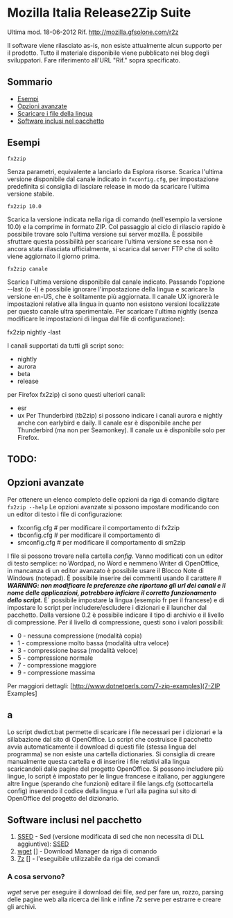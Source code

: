 Mozilla Italia Release2Zip Suite
================================
Ultima mod. 18-06-2012
Rif. http://mozilla.gfsolone.com/r2z

Il software viene rilasciato as-is, non esiste attualmente alcun supporto
per il prodotto. Tutto il materiale disponibile viene pubblicato nei blog degli sviluppatori.
Fare riferimento all'URL "Rif." sopra specificato.

Sommario
------
* [Esempi](#Esempi)
* [Opzioni avanzate](#avanzate)
* [Scaricare i file della lingua](#lingue)
* [Software inclusi nel pacchetto](#software)


Esempi
-------

    fx2zip
    
Senza parametri, equivalente a lanciarlo da Esplora risorse.
Scarica l'ultima versione disponibile dal canale indicato in `fxconfig.cfg`, per impostazione predefinita si consiglia di lasciare release in modo da scaricare l'ultima versione stabile.

    fx2zip 10.0
	
Scarica la versione indicata nella riga di comando (nell'esempio la versione 10.0) e la comprime in formato ZIP. 
Col passaggio al ciclo di rilascio rapido è possibile trovare solo l'ultima versione sui server mozilla.
È possibile sfruttare questa possibilità per scaricare l'ultima versione se essa non è ancora stata rilasciata ufficialmente, si scarica dal server FTP che di solito viene aggiornato il giorno prima.

    fx2zip canale
    
Scarica l'ultima versione disponibile dal canale indicato. 
Passando l'opzione --last (o -l) è possibile ignorare l'impostazione della lingua e scaricare la versione en-US, che è solitamente più aggiornata.
Il canale UX ignorerà le impostazioni relative alla lingua in quanto non esistono versioni localizzate per questo canale ultra sperimentale.
Per scaricare l'ultima nightly (senza modificare le impostazioni di lingua dal file di configurazione):

  fx2zip nightly -last
  
I canali supportati da tutti gli script sono:
* nightly
* aurora
* beta
* release

per Firefox fx2zip) ci sono questi ulteriori canali:
* esr
* ux
Per Thunderbird (tb2zip) si possono indicare i canali aurora e nightly anche con earlybird e daily.
Il canale esr è disponibile anche per Thunderbird (ma non per Seamonkey).
Il canale ux è disponibile solo per Firefox.

TODO: 
----

Opzioni avanzate
-----------------
Per ottenere un elenco completo delle opzioni da riga di comando digitare `fx2zip --help`
Le opzioni avanzate si possono impostare modificando con un editor di testo i file di configurazione:
* fxconfig.cfg # per modificare il comportamento di fx2zip
* tbconfig.cfg # per modificare il comportamento di
* smconfig.cfg # per modificare il comportamento di sm2zip

I file si possono trovare nella cartella *config*. Vanno modificati con un editor di testo semplice: no Wordpad, no Word e nemmeno Writer di OpenOffice, in mancanza di un editor avanzato è possibile usare il Blocco Note di Windows (notepad).
È possibile inserire dei commenti usando il carattere #
***WARNING: non modificare le preferenze che riportano gli url dei canali e il nome delle applicazioni, potrebbero inficiare il corretto funzionamento dello script.***
E` possibile impostare la lingua (esempio fr per il francese) e di impostare lo script per includere/escludere i dizionari e il launcher dal pacchetto.
Dalla versione 0.2 è possibile indicare il tipo di archivio e il livello di compressione. 
Per il livello di compressione, questi sono i valori possibili:
* 0 - nessuna compressione (modalità copia)
* 1 - compressione molto bassa (modalità ultra veloce)
* 3 - compressione bassa (modalità veloce)
* 5 - compressione normale
* 7 - compressione maggiore
* 9 - compressione massima

Per maggiori dettagli: [http://www.dotnetperls.com/7-zip-examples](7-ZIP Examples]
	
a
------------------------------
Lo script dwdict.bat permette di scaricare i file necessari per i dizionari e la sillabazione dal sito di OpenOffice. 
Lo script che costruisce il pacchetto avvia automaticamente il download di questi file (stessa lingua del programma) se non esiste una cartella dictionaries.
Si consiglia di creare manualmente questa cartella e di inserire i file relativi alla lingua scaricandoli dalle pagine del progetto OpenOffice.
Si possono includere più lingue, lo script è impostato per le lingue francese e italiano, per aggiungere altre lingue (sperando che funzioni) editare il file langs.cfg (sottocartella config) inserendo il codice della lingua e l'url alla pagina sul sito di OpenOffice del progetto del dizionario.

Software inclusi nel pacchetto
-------------------------------
1. [SSED] - Sed (versione modificata di sed che non necessita di DLL aggiuntive): [SSED][]
2. [wget] [] - Download Manager da riga di comando
3. [7z] [] -  l'eseguibile utilizzabile da riga dei comandi


[SSED]: http://sed.sourceforge.net/grabbag/ssed/
[wget]: http://www.gnu.org/software/wget/
[7z]: http://www.7-zip.org/
### A cosa servono? ###
*wget* serve per eseguire il download dei file, *sed* per fare un, rozzo, parsing delle pagine web alla ricerca dei link e infine *7z* serve per estrarre e creare gli archivi.
	
